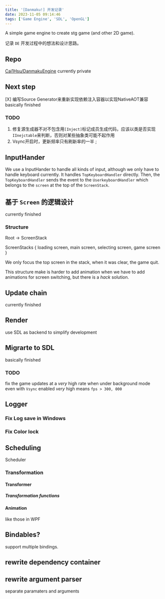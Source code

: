```yaml
---
title: '[Danmaku!] 开发记录'
date: 2023-11-05 09:14:46
tags: ['Game Engine', 'SDL', 'OpenGL']
---
```


A simple game engine to create stg game (and other 2D game).

记录 `DE` 开发过程中的想法和设计思路。

## Repo
[Cai1Hsu/DanmakuEngine](https://github.com/Cai1Hsu/DanmakuEngine)
currently private

## Next step
[X] 编写Source Generator来重新实现依赖注入容器以实现NativeAOT兼容
    basically finished
### TODO
1. 修复源生成器不对不包含用`[Inject]`标记成员生成代码，应该以类是否实现`IInejctable`来判断，否则对某些抽象类可能不起作用
2. Vsync开启时，更新频率只有刷新率的一半
;
## InputHander
We use a InputHander to handle all kinds of input, although we only have to handle keyboard currently.
It handles `TopKeyboardHandler` directly. Then, the `TopKeyboardHandler` sends the event to the `UserkeyboardHandler` which belongs to the `screen` at the top of the `ScreenStack`.

## 基于 `Screen` 的逻辑设计
currently finished

### Structure

Root -> ScreenStack

ScreenStacks
{
    loading screen,
    main screen,
    selecting screen,
    game screen
}

We only focus the top screen in the stack, when it was clear, the game quit.

This structure make is harder to add animation when we have to add animations for screen switching, but there is a *hack* solution.

## Update chain
currently finished

## Render
use SDL as backend to simplify development

## Migrarte to SDL
basically finished
### TODO
fix the game updates at a *very* high rate when under background mode even with `Vsync` enabled
*very* high means `fps > 300, 000`

## Logger
### Fix Log save in Windows
### Fix Color lock

## Scheduling
Scheduler

### Transformation
#### Transformer
##### Transformation functions
#### Animation
like those in WPF

## Bindables?
support multiple bindings.

## rewrite dependency container

## rewrite argument parser
separate paramaters and arguments

